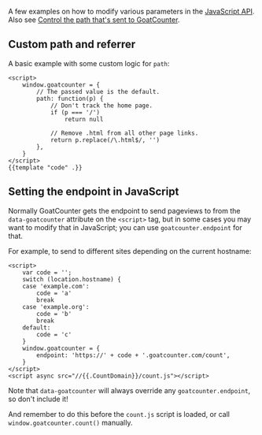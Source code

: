 A few examples on how to modify various parameters in the [JavaScript
API](/code/js). Also see [Control the path that's sent to
GoatCounter](/code/path).

Custom path and referrer
------------------------
A basic example with some custom logic for `path`:

    <script>
        window.goatcounter = {
            // The passed value is the default.
            path: function(p) {
                // Don't track the home page.
                if (p === '/')
                    return null

                // Remove .html from all other page links.
                return p.replace(/\.html$/, '')
            },
        }
    </script>
    {{template "code" .}}


Setting the endpoint in JavaScript
----------------------------------
Normally GoatCounter gets the endpoint to send pageviews to from the
`data-goatcounter` attribute on the `<script>` tag, but in some cases you may
want to modify that in JavaScript; you can use `goatcounter.endpoint` for that.

For example, to send to different sites depending on the current hostname:

    <script>
        var code = '';
        switch (location.hostname) {
        case 'example.com':
            code = 'a'
            break
        case 'example.org':
            code = 'b'
            break
        default:
            code = 'c'
        }
        window.goatcounter = {
            endpoint: 'https://' + code + '.goatcounter.com/count',
        }
    </script>
    <script async src="//{{.CountDomain}}/count.js"></script>

Note that `data-goatcounter` will always override any `goatcounter.endpoint`, so
don't include it!

And remember to do this before the `count.js` script is loaded, or call
`window.goatcounter.count()` manually.
